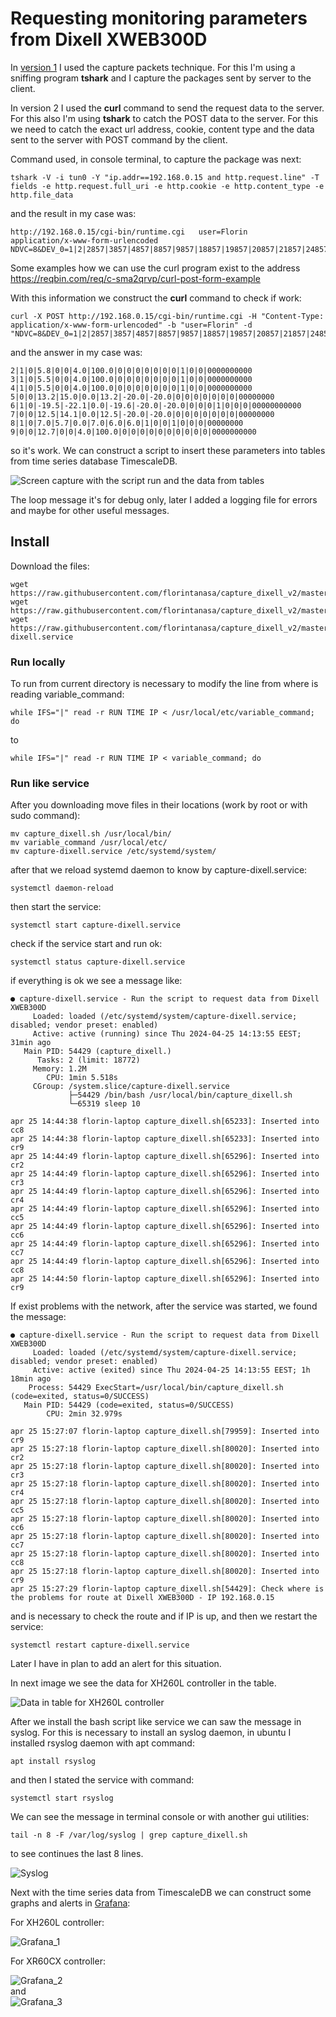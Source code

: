 # Requesting monitoring parameters from Dixell XWEB300D

In [version 1](https://github.com/florintanasa/capture_dixell_v1) I used the capture packets technique. For this I'm using a sniffing program **tshark** and I capture the packages sent by
server to the client.  

In version 2 I used the **curl** command to send the request data to the server. For this also I'm using **tshark** to catch the POST data
to the server.
For this we need to catch the exact url address, cookie, content type and the data sent to the server with POST command by the client.  
 
Command used, in console terminal, to capture the package was next:  

```shell
tshark -V -i tun0 -Y "ip.addr==192.168.0.15 and http.request.line" -T fields -e http.request.full_uri -e http.cookie -e http.content_type -e http.file_data
```
and the result in my case was:  

```text
http://192.168.0.15/cgi-bin/runtime.cgi   user=Florin     application/x-www-form-urlencoded       NDVC=8&DEV_0=1|2|2857|3857|4857|8857|9857|18857|19857|20857|21857|24857|25857|17857|1|29857|30857|&DEV_1=1|3|2857|3857|4857|8857|9857|18857|19857|20857|21857|24857|25857|17857|1|29857|30857|&DEV_2=1|4|2857|3857|4857|8857|9857|18857|19857|20857|21857|24857|25857|17857|1|29857|30857|&DEV_3=1|5|2857|3857|4857|5857|6857|20857|29857|32857|23857|1|35857|36857|38857|&DEV_4=1|6|2858|3858|4858|5858|6858|20858|29858|32858|23858|1|35858|36858|38858|&DEV_5=1|7|2858|3858|4858|5858|6858|20858|29858|32858|23858|1|35858|36858|38858|&DEV_6=1|8|2858|3858|4858|5858|6858|20858|29858|32858|23858|1|35858|36858|38858|&DEV_7=1|9|2858|3858|4858|8858|9858|18858|19858|20858|21858|24858|25858|17858|1|29858|30858|\n
```  
Some examples how we can use the curl program exist to the address https://reqbin.com/req/c-sma2qrvp/curl-post-form-example  

With this information we construct the **curl** command to check if work: 

```shell
curl -X POST http://192.168.0.15/cgi-bin/runtime.cgi -H "Content-Type: application/x-www-form-urlencoded" -b "user=Florin" -d "NDVC=8&DEV_0=1|2|2857|3857|4857|8857|9857|18857|19857|20857|21857|24857|25857|17857|1|29857|30857|&DEV_1=1|3|2857|3857|4857|8857|9857|18857|19857|20857|21857|24857|25857|17857|1|29857|30857|&DEV_2=1|4|2857|3857|4857|8857|9857|18857|19857|20857|21857|24857|25857|17857|1|29857|30857|&DEV_3=1|5|2857|3857|4857|5857|6857|20857|29857|32857|23857|1|35857|36857|38857|&DEV_4=1|6|2858|3858|4858|5858|6858|20858|29858|32858|23858|1|35858|36858|38858|&DEV_5=1|7|2858|3858|4858|5858|6858|20858|29858|32858|23858|1|35858|36858|38858|&DEV_6=1|8|2858|3858|4858|5858|6858|20858|29858|32858|23858|1|35858|36858|38858|&DEV_7=1|9|2858|3858|4858|8858|9858|18858|19858|20858|21858|24858|25858|17858|1|29858|30858|"
```  
and the answer in my case was:  

```text
2|1|0|5.8|0|0|4.0|100.0|0|0|0|0|0|0|0|1|0|0|0000000000
3|1|0|5.5|0|0|4.0|100.0|0|0|0|0|0|0|0|1|0|0|0000000000
4|1|0|5.5|0|0|4.0|100.0|0|0|0|0|0|0|0|1|0|0|0000000000
5|0|0|13.2|15.0|0.0|13.2|-20.0|-20.0|0|0|0|0|0|0|0|00000000
6|1|0|-19.5|-22.1|0.0|-19.6|-20.0|-20.0|0|0|0|1|0|0|0|00000000000
7|0|0|12.5|14.1|0.0|12.5|-20.0|-20.0|0|0|0|0|0|0|0|00000000
8|1|0|7.0|5.7|0.0|7.0|6.0|6.0|1|0|0|1|0|0|0|00000000
9|0|0|12.7|0|0|4.0|100.0|0|0|0|0|0|0|0|0|0|0|0000000000
```
so it's work. We can construct a script to insert these parameters into tables from time series database TimescaleDB.  

![Screen capture with the script run and the data from tables](./img/script_run.png)  

The loop message it's for debug only, later I added a logging file for errors and maybe for other useful messages.  

## Install
Download the files:  
```shell
wget https://raw.githubusercontent.com/florintanasa/capture_dixell_v2/master/capture_dixell.sh
wget https://raw.githubusercontent.com/florintanasa/capture_dixell_v2/master/variable_command
wget https://raw.githubusercontent.com/florintanasa/capture_dixell_v2/master/capture-dixell.service
```
### Run locally
To run from current directory is necessary to modify the line from where is reading variable_command:  

```shell
while IFS="|" read -r RUN TIME IP < /usr/local/etc/variable_command; do
```
to  
```shell
while IFS="|" read -r RUN TIME IP < variable_command; do
```

### Run like service

After you downloading move files in their locations (work by root or with sudo command):
```shell
mv capture_dixell.sh /usr/local/bin/
mv variable_command /usr/local/etc/
mv capture-dixell.service /etc/systemd/system/
```
after that we reload systemd daemon to know by capture-dixell.service:
```shell
systemctl daemon-reload
```
then start the service:
```shell
systemctl start capture-dixell.service
```
check if the service start and run ok:
```shell
systemctl status capture-dixell.service
```  
if everything is ok we see a message like:  
```shell
● capture-dixell.service - Run the script to request data from Dixell XWEB300D
     Loaded: loaded (/etc/systemd/system/capture-dixell.service; disabled; vendor preset: enabled)
     Active: active (running) since Thu 2024-04-25 14:13:55 EEST; 31min ago
   Main PID: 54429 (capture_dixell.)
      Tasks: 2 (limit: 18772)
     Memory: 1.2M
        CPU: 1min 5.518s
     CGroup: /system.slice/capture-dixell.service
             ├─54429 /bin/bash /usr/local/bin/capture_dixell.sh
             └─65319 sleep 10

apr 25 14:44:38 florin-laptop capture_dixell.sh[65233]: Inserted into cc8
apr 25 14:44:38 florin-laptop capture_dixell.sh[65233]: Inserted into cr9
apr 25 14:44:49 florin-laptop capture_dixell.sh[65296]: Inserted into cr2
apr 25 14:44:49 florin-laptop capture_dixell.sh[65296]: Inserted into cr3
apr 25 14:44:49 florin-laptop capture_dixell.sh[65296]: Inserted into cr4
apr 25 14:44:49 florin-laptop capture_dixell.sh[65296]: Inserted into cc5
apr 25 14:44:49 florin-laptop capture_dixell.sh[65296]: Inserted into cc6
apr 25 14:44:49 florin-laptop capture_dixell.sh[65296]: Inserted into cc7
apr 25 14:44:49 florin-laptop capture_dixell.sh[65296]: Inserted into cc8
apr 25 14:44:50 florin-laptop capture_dixell.sh[65296]: Inserted into cr9

```
If exist problems with the network, after the service was started, we found the message:  
```shell
● capture-dixell.service - Run the script to request data from Dixell XWEB300D
     Loaded: loaded (/etc/systemd/system/capture-dixell.service; disabled; vendor preset: enabled)
     Active: active (exited) since Thu 2024-04-25 14:13:55 EEST; 1h 18min ago
    Process: 54429 ExecStart=/usr/local/bin/capture_dixell.sh (code=exited, status=0/SUCCESS)
   Main PID: 54429 (code=exited, status=0/SUCCESS)
        CPU: 2min 32.979s

apr 25 15:27:07 florin-laptop capture_dixell.sh[79959]: Inserted into cr9
apr 25 15:27:18 florin-laptop capture_dixell.sh[80020]: Inserted into cr2
apr 25 15:27:18 florin-laptop capture_dixell.sh[80020]: Inserted into cr3
apr 25 15:27:18 florin-laptop capture_dixell.sh[80020]: Inserted into cr4
apr 25 15:27:18 florin-laptop capture_dixell.sh[80020]: Inserted into cc5
apr 25 15:27:18 florin-laptop capture_dixell.sh[80020]: Inserted into cc6
apr 25 15:27:18 florin-laptop capture_dixell.sh[80020]: Inserted into cc7
apr 25 15:27:18 florin-laptop capture_dixell.sh[80020]: Inserted into cc8
apr 25 15:27:18 florin-laptop capture_dixell.sh[80020]: Inserted into cr9
apr 25 15:27:29 florin-laptop capture_dixell.sh[54429]: Check where is the problems for route at Dixell XWEB300D - IP 192.168.0.15
```
and is necessary to check the route and if IP is up, and then we restart the service:  
```shell
systemctl restart capture-dixell.service
```
Later I have in plan to add an alert for this situation.

In next image we see the data for XH260L controller in the table.  
  
![Data in table for XH260L controller](./img/script_run_2.png)

After we install the bash script like service we can saw the message in syslog. For this is necessary to install an syslog daemon, 
in ubuntu I installed rsyslog daemon with apt command:  
```shell
apt install rsyslog
```
and then I stated the service with command:  
```shell
systemctl start rsyslog
```
We can see the message in terminal console or with another gui utilities:   
```shell
tail -n 8 -F /var/log/syslog | grep capture_dixell.sh
```
to see continues the last 8 lines.  

![Syslog](./img/syslog.png)  

Next with the time series data from TimescaleDB we can construct some graphs and alerts in [Grafana](https://grafana.com/):  
  
For XH260L controller:  

![Grafana_1](./img/Grafana_1.png)

For XR60CX controller:  

![Grafana_2](./img/Grafana_2.png)  
and  
![Grafana_3](./img/Grafana_3.png)